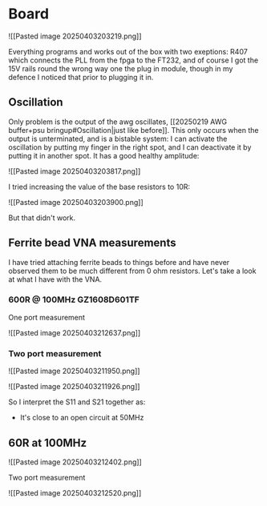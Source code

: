 # Board

![[Pasted image 20250403203219.png]]

Everything programs and works out of the box with two exeptions: R407 which connects the PLL from the fpga to the FT232, and of course I got the 15V rails round the wrong way one the plug in module, though in my defence I noticed that prior to plugging it in.

## Oscillation

Only problem is the output of the awg oscillates, [[20250219 AWG buffer+psu bringup#Oscillation|just like before]]. This only occurs when the output is unterminated, and is a bistable system: I can activate the oscillation by putting my finger in the right spot, and I can deactivate it by putting it in another spot. It has a good healthy amplitude:

![[Pasted image 20250403203817.png]]


I tried increasing the value of the base resistors to 10R:

![[Pasted image 20250403203900.png]]

But that didn't work.

## Ferrite bead VNA measurements

I have tried attaching ferrite beads to things before and have never observed them to be much different from 0 ohm resistors. Let's take a look at what I have with the VNA.

### 600R @ 100MHz GZ1608D601TF

One port measurement

![[Pasted image 20250403212637.png]]

### Two port measurement

![[Pasted image 20250403211950.png]]

![[Pasted image 20250403211926.png]]

So I interpret the S11 and S21 together as:
- It's close to an open circuit at 50MHz 
## 60R at 100MHz

![[Pasted image 20250403212402.png]]


Two port measurement

![[Pasted image 20250403212520.png]]
